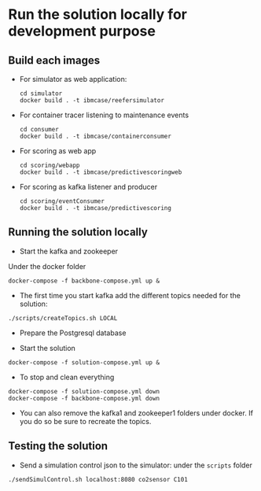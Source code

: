 # Run the solution locally for development purpose

## Build each images

* For simulator as web application:

    ```
    cd simulator
    docker build . -t ibmcase/reefersimulator
    ```

* For container tracer listening to maintenance events

    ```
    cd consumer
    docker build . -t ibmcase/containerconsumer
    ```

* For scoring as web app

    ```
    cd scoring/webapp
    docker build . -t ibmcase/predictivescoringweb
    ```

* For scoring as kafka listener and producer

    ```
    cd scoring/eventConsumer
    docker build . -t ibmcase/predictivescoring
    ```


## Running the solution locally

* Start the kafka and zookeeper

Under the docker folder

```
docker-compose -f backbone-compose.yml up &
```

* The first time you start kafka add the different topics needed for the solution:

```
./scripts/createTopics.sh LOCAL
```

* Prepare the Postgresql database


* Start the solution 

```
docker-compose -f solution-compose.yml up &
```

* To stop and clean everything

```
docker-compose -f solution-compose.yml down
docker-compose -f backbone-compose.yml down
```

* You can also remove the kafka1 and zookeeper1 folders under docker. If you do so be sure to recreate the topics.

## Testing the solution

* Send a simulation control json to the simulator: under the `scripts` folder

```
./sendSimulControl.sh localhost:8080 co2sensor C101
```

